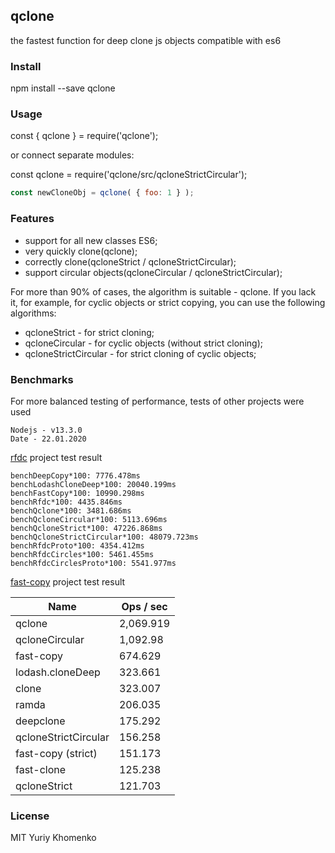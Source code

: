 ## qclone
the fastest function for deep clone js objects compatible with es6 

### Install

npm install --save qclone

### Usage

const { qclone } = require('qclone');
	
or connect separate modules:

const qclone = require('qclone/src/qcloneStrictCircular');

```javascript
const newCloneObj = qclone( { foo: 1 } );
```

### Features

- support for all new classes ES6;
- very quickly clone(qclone);
- correctly clone(qcloneStrict / qcloneStrictCircular);
- support circular objects(qcloneCircular / qcloneStrictCircular);

For more than 90% of cases, the algorithm is suitable - qclone.
If you lack it, for example, for cyclic objects or strict copying, you can use the following algorithms:
- qcloneStrict - for strict cloning;
- qcloneCircular - for cyclic objects (without strict cloning);
- qcloneStrictCircular - for strict cloning of cyclic objects;

### Benchmarks

For more balanced testing of performance, tests of other projects were used

```
Nodejs - v13.3.0
Date - 22.01.2020
```

[rfdc](https://github.com/davidmarkclements/rfdc) project test result

```
benchDeepCopy*100: 7776.478ms
benchLodashCloneDeep*100: 20040.199ms
benchFastCopy*100: 10990.298ms
benchRfdc*100: 4435.846ms
benchQclone*100: 3481.686ms
benchQcloneCircular*100: 5113.696ms
benchQcloneStrict*100: 47226.868ms
benchQcloneStrictCircular*100: 48079.723ms
benchRfdcProto*100: 4354.412ms
benchRfdcCircles*100: 5461.455ms
benchRfdcCirclesProto*100: 5541.977ms
```

[fast-copy](https://github.com/planttheidea/fast-copy) project test result

| Name                 | Ops / sec |
| -------------------- | --------- |
| qclone               | 2,069.919 |
| qcloneCircular       |  1,092.98 |
| fast-copy            |  674.629  |
| lodash.cloneDeep     |  323.661  |
| clone                |  323.007  |
| ramda                |  206.035  |
| deepclone            |  175.292  |
| qcloneStrictCircular |  156.258  |
| fast-copy (strict)   |  151.173  |
| fast-clone           |  125.238  |
| qcloneStrict         |  121.703  |


### License

MIT Yuriy Khomenko